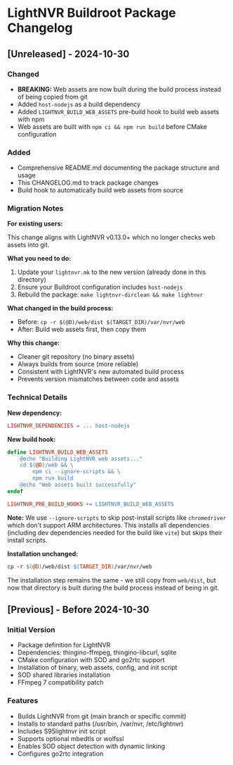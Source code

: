 # LightNVR Buildroot Package Changelog

## [Unreleased] - 2024-10-30

### Changed
- **BREAKING:** Web assets are now built during the build process instead of being copied from git
- Added `host-nodejs` as a build dependency
- Added `LIGHTNVR_BUILD_WEB_ASSETS` pre-build hook to build web assets with npm
- Web assets are built with `npm ci && npm run build` before CMake configuration

### Added
- Comprehensive README.md documenting the package structure and usage
- This CHANGELOG.md to track package changes
- Build hook to automatically build web assets from source

### Migration Notes

**For existing users:**

This change aligns with LightNVR v0.13.0+ which no longer checks web assets into git.

**What you need to do:**
1. Update your `lightnvr.mk` to the new version (already done in this directory)
2. Ensure your Buildroot configuration includes `host-nodejs`
3. Rebuild the package: `make lightnvr-dirclean && make lightnvr`

**What changed in the build process:**
- Before: `cp -r $(@D)/web/dist $(TARGET_DIR)/var/nvr/web`
- After: Build web assets first, then copy them

**Why this change:**
- Cleaner git repository (no binary assets)
- Always builds from source (more reliable)
- Consistent with LightNVR's new automated build process
- Prevents version mismatches between code and assets

### Technical Details

**New dependency:**
```makefile
LIGHTNVR_DEPENDENCIES = ... host-nodejs
```

**New build hook:**
```makefile
define LIGHTNVR_BUILD_WEB_ASSETS
    @echo "Building LightNVR web assets..."
    cd $(@D)/web && \
        npm ci --ignore-scripts && \
        npm run build
    @echo "Web assets built successfully"
endef

LIGHTNVR_PRE_BUILD_HOOKS += LIGHTNVR_BUILD_WEB_ASSETS
```

**Note:** We use `--ignore-scripts` to skip post-install scripts like `chromedriver` which don't support ARM architectures. This installs all dependencies (including dev dependencies needed for the build like `vite`) but skips their install scripts.

**Installation unchanged:**
```makefile
cp -r $(@D)/web/dist $(TARGET_DIR)/var/nvr/web
```

The installation step remains the same - we still copy from `web/dist`, but now that directory is built during the build process instead of being in git.

## [Previous] - Before 2024-10-30

### Initial Version
- Package definition for LightNVR
- Dependencies: thingino-ffmpeg, thingino-libcurl, sqlite
- CMake configuration with SOD and go2rtc support
- Installation of binary, web assets, config, and init script
- SOD shared libraries installation
- FFmpeg 7 compatibility patch

### Features
- Builds LightNVR from git (main branch or specific commit)
- Installs to standard paths (/usr/bin, /var/nvr, /etc/lightnvr)
- Includes S95lightnvr init script
- Supports optional mbedtls or wolfssl
- Enables SOD object detection with dynamic linking
- Configures go2rtc integration

